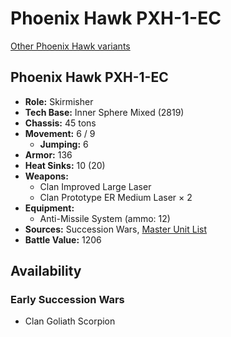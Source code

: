 # Phoenix Hawk PXH-1-EC

[Other Phoenix Hawk variants](../phoenix_hawk.md)

## Phoenix Hawk PXH-1-EC
- **Role:** Skirmisher
- **Tech Base:** Inner Sphere Mixed (2819)
- **Chassis:** 45 tons
- **Movement:** 6 / 9
  - **Jumping:** 6
- **Armor:** 136
- **Heat Sinks:** 10 (20)
- **Weapons:**
  - Clan Improved Large Laser
  - Clan Prototype ER Medium Laser × 2
- **Equipment:**
  - Anti-Missile System (ammo: 12)
- **Sources:** Succession Wars, [Master Unit List](http://masterunitlist.info/Unit/Details/7678/phoenix-hawk-pxh-1-ec)
- **Battle Value:** 1206

## Availability

### Early Succession Wars
- Clan Goliath Scorpion

